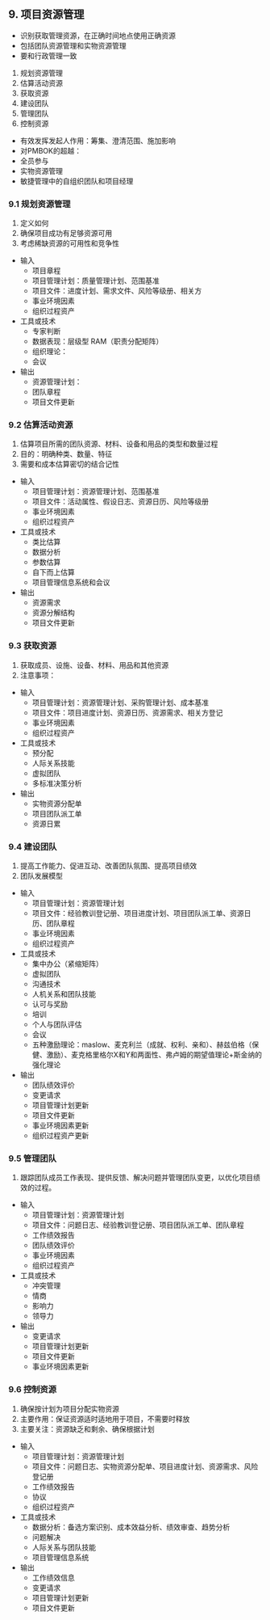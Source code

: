 ## 9. 项目资源管理
* 识别获取管理资源，在正确时间地点使用正确资源
* 包括团队资源管理和实物资源管理
* 要和行政管理一致
1. 规划资源管理
2. 估算活动资源
3. 获取资源
4. 建设团队
5. 管理团队
6. 控制资源

* 有效发挥发起人作用：筹集、澄清范围、施加影响
* 对PMBOK的超越：
* 全员参与
* 实物资源管理
* 敏捷管理中的自组织团队和项目经理

### 9.1 规划资源管理
1. 定义如何
2. 确保项目成功有足够资源可用
3. 考虑稀缺资源的可用性和竞争性
* 输入
  * 项目章程
  * 项目管理计划：质量管理计划、范围基准
  * 项目文件：进度计划、需求文件、风险等级册、相关方
  * 事业环境因素
  * 组织过程资产
* 工具或技术
  * 专家判断
  * 数据表现：层级型  RAM（职责分配矩阵）
  * 组织理论：
  * 会议
* 输出
  * 资源管理计划：
  * 团队章程
  * 项目文件更新


### 9.2 估算活动资源
1. 估算项目所需的团队资源、材料、设备和用品的类型和数量过程
2. 目的：明确种类、数量、特征
3. 需要和成本估算密切的结合记性
* 输入
  * 项目管理计划：资源管理计划、范围基准
  * 项目文件：活动属性、假设日志、资源日历、风险等级册
  * 事业环境因素
  * 组织过程资产
* 工具或技术
  * 类比估算
  * 数据分析
  * 参数估算
  * 自下而上估算
  * 项目管理信息系统和会议
* 输出
  * 资源需求
  * 资源分解结构
  * 项目文件更新

### 9.3 获取资源
1. 获取成员、设施、设备、材料、用品和其他资源
2. 注意事项：
* 输入
  * 项目管理计划：资源管理计划、采购管理计划、成本基准
  * 项目文件：项目进度计划、资源日历、资源需求、相关方登记
  * 事业环境因素
  * 组织过程资产
* 工具或技术
  * 预分配
  * 人际关系技能
  * 虚拟团队
  * 多标准决策分析
* 输出
  * 实物资源分配单
  * 项目团队派工单
  * 资源日累

### 9.4 建设团队
1. 提高工作能力、促进互动、改善团队氛围、提高项目绩效
2. 团队发展模型
* 输入
  * 项目管理计划：资源管理计划
  * 项目文件：经验教训登记册、项目进度计划、项目团队派工单、资源日历、团队章程
  * 事业环境因素
  * 组织过程资产
* 工具或技术
  * 集中办公（紧缩矩阵）
  * 虚拟团队
  * 沟通技术
  * 人机关系和团队技能
  * 认可与奖励
  * 培训
  * 个人与团队评估
  * 会议
  * 五种激励理论：maslow、麦克利兰（成就、权利、亲和）、赫兹伯格（保健、激励）、麦克格里格尔X和Y和两面性、弗卢姆的期望值理论+斯金纳的强化理论
* 输出
  * 团队绩效评价
  * 变更请求
  * 项目管理计划更新
  * 项目文件更新
  * 事业环境因素更新
  * 组织过程资产更新

### 9.5 管理团队
1. 跟踪团队成员工作表现、提供反馈、解决问题并管理团队变更，以优化项目绩效的过程。
* 输入
  * 项目管理计划：资源管理计划
  * 项目文件：问题日志、经验教训登记册、项目团队派工单、团队章程
  * 工作绩效报告
  * 团队绩效评价
  * 事业环境因素
  * 组织过程资产
* 工具或技术
  * 冲突管理
  * 情商
  * 影响力
  * 领导力
* 输出
  * 变更请求
  * 项目管理计划更新
  * 项目文件更新
  * 事业环境因素更新

### 9.6 控制资源
1. 确保按计划为项目分配实物资源
2. 主要作用：保证资源适时适地用于项目，不需要时释放
3. 主要关注：资源缺乏和剩余、确保根据计划

* 输入
  * 项目管理计划：资源管理计划
  * 项目文件：问题日志、实物资源分配单、项目进度计划、资源需求、风险登记册
  * 工作绩效报告
  * 协议
  * 组织过程资产
* 工具或技术
  * 数据分析：备选方案识别、成本效益分析、绩效审查、趋势分析
  * 问题解决
  * 人际关系与团队技能
  * 项目管理信息系统
* 输出
  * 工作绩效信息
  * 变更请求
  * 项目管理计划更新
  * 项目文件更新